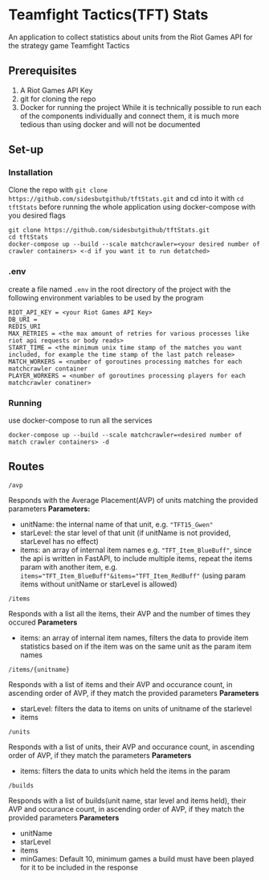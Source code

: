 # Teamfight Tactics(TFT) Stats
An application to collect statistics about units from the Riot Games API for the strategy game Teamfight Tactics


## Prerequisites
1. A Riot Games API Key
2. git for cloning the repo
3. Docker for running the project
While it is technically possible to run each of the components individually and connect them, it is much more tedious than using docker and will not be documented

## Set-up

### Installation
Clone the repo with `git clone https://github.com/sidesbutgithub/tftStats.git` and cd into it with `cd tftStats` before running the whole application using docker-compose with you desired flags
```
git clone https://github.com/sidesbutgithub/tftStats.git
cd tftStats
docker-compose up --build --scale matchcrawler=<your desired number of crawler containers> <-d if you want it to run detatched>
```
### .env
create a file named `.env` in the root directory of the project with the following environment variables to be used by the program
```
RIOT_API_KEY = <your Riot Games API Key>
DB_URI = 
REDIS_URI
MAX_RETRIES = <the max amount of retries for various processes like riot api requests or body reads>
START_TIME = <the minimum unix time stamp of the matches you want included, for example the time stamp of the last patch release>
MATCH_WORKERS = <number of goroutines processing matches for each matchcrawler container
PLAYER_WORKERS = <number of goroutines processing players for each matchcrawler conatiner>
```
### Running
use docker-compose to run all the services
```
docker-compose up --build --scale matchcrawler=<desired number of match crawler containers> -d
```

## Routes
```
/avp
```
Responds with the Average Placement(AVP) of units matching the provided parameters
**Parameters:**
- unitName: the internal name of that unit, e.g. `"TFT15_Gwen"`
- starLevel: the star level of that unit (if unitName is not provided, starLevel has no effect)
- items: an array of internal item names e.g. `"TFT_Item_BlueBuff"`, since the api is written in FastAPI, to include multiple items, repeat the items param with another item, e.g. `items="TFT_Item_BlueBuff"&items="TFT_Item_RedBuff"` (using param items without unitName or starLevel is allowed)
```
/items
```
Responds with a list all the items, their AVP and the number of times they occured
**Parameters**
- items: an array of internal item names, filters the data to provide item statistics based on if the item was on the same unit as the param item names
```
/items/{unitname}
```
Responds with a list of items and their AVP and occurance count, in ascending order of AVP, if they match the provided parameters
**Parameters**
- starLevel: filters the data to items on units of unitname of the starlevel
- items
```
/units
```
Responds with a list of units, their AVP and occurance count, in ascending order of AVP, if they match the parameters
**Parameters**
- items: filters the data to units which held the items in the param
```
/builds
```
Responds with a list of builds(unit name, star level and items held), their AVP and occurance count, in ascending order of AVP, if they match the provided parameters
**Parameters**
- unitName
- starLevel
- items
- minGames: Default 10, minimum games a build must have been played for it to be included in the response
